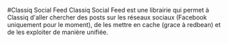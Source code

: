 #Classiq Social Feed
Classiq Social Feed est une librairie qui permet à Classiq d'aller chercher des posts 
sur les réseaux sociaux (Facebook uniquement pour le moment), de les mettre en cache (grace à redbean) 
et de les exploiter de manière unifiée.

##